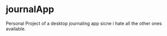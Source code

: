 # journalApp
Personal Project of a desktop journaling app sicne i hate all the other ones available.
